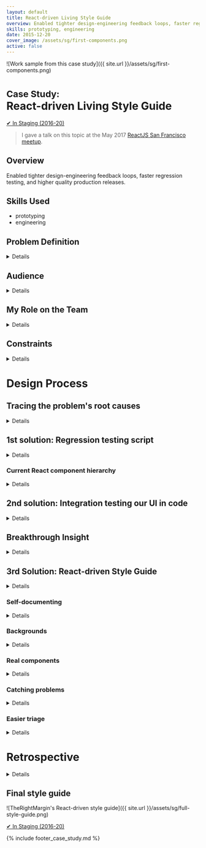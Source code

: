 ```yaml
---
layout: default
title: React-driven Living Style Guide
overview: Enabled tighter design-engineering feedback loops, faster regression testing, and higher quality production releases.
skills: prototyping, engineering
date: 2015-12-20
cover_image: /assets/sg/first-components.png
active: false
---
```


![Work sample from this case study]({{ site.url }}/assets/sg/first-components.png)

# <small>Case Study:</small> <br />React-driven Living Style Guide

<a href="https://www.therightmargin.com/?ref=avkux" type="button" class="btn btn-secondary" target="_blank">&#10004; In Staging (2016-20)</a>

> I gave a talk on this topic at the May 2017 [ReactJS San Francisco meetup](https://www.meetup.com/ReactJS-San-Francisco/events/232716790/).

## Overview

Enabled tighter design-engineering feedback loops, faster regression testing, and higher quality production releases.

## Skills Used

* prototyping
* engineering

## Problem Definition

<details>

  <p>
    At TheRightMargin's early startup phase, we followed a rapid design and development cycle for our online writing product. We shipped fixes and features every two weeks while still validating our business model.
  </p>

  <p>
    While our new front-end architecture of <a href="https://facebook.github.io/react/">React.js</a> components sped up ideation and development, our design consistency and quality suffered. Our product evolved so quickly that many states weren't designed for, taken into account in the code, and missed during our equally rapid-fire regression testing.
  </p>

  <blockquote>
    <p>
      Problem: How can we set a baseline of design quality without sacrificing startup speed?
    </p>
  </blockquote>

</details>

## Audience

<details>
  <p>
    Our audience for this quality problem was our small, fast-moving startup team whose mistakes cascaded to a subpar product experience.
  </p>
</details>

## My Role on the Team

<details>

  <p>
    As Senior UX Designer &amp; Engineer, I worked on a team of four:
  </p>

  <ul>

    <li>
      with our UX Designer to create tighter design-engineering feedback loops
    </li>

    <li>
      with our full-stack engineer to define the smallest amount of effort to solve the problem
    </li>

    <li>
      with our founder to reshape how we explored new features and regression tested what was implemented
    </li>

  </ul>

</details>

## Constraints

<details>
  <p>
    The primary constraint was scope. The team acknowledged the design quality problem but struggled with how much time or effort to devote to improving it.
  </p>
</details>

# Design Process

## Tracing the problem's root causes

<details>

  <p>
    Initial discussions led to the following insights:
  </p>

  <ul>

    <li>
      regression testing tends to take too long and thus the team hesitates doing a thorough job (Founder)
    </li>

    <li>
      click testing all possible states is time-consuming (UX Designer)
    </li>

    <li>
      regression testing uncovers problems that may have been designed and engineered for earlier in the process (me)
    </li>

  </ul>

</details>

## 1st solution: Regression testing script

<details>

  <p>
    If regression testing is valuable but time-consuming, can we solve this problem with a script or checklist? Here are the areas of the product you should check. I wrote a script that enumerated basic product interactions—largely <abbr title="Create, Read, Update, and Delete">CRUD</abbr>. The script became a checklist in a recurring Trello card that we could use for regression testing every two weeks.
  </p>

  <p>
    While exhaustive, the script's length only reinforced that regression testing was a lot of work. Everyone, myself included, felt intimidated by the long list. It also didn't address how problems could be found earlier.
  </p>

  <blockquote>
    <p>
      Observation: the checklist begged to be nested by product feature or area, which usually mirrored a React component or set of nested components
    </p>
  </blockquote>

</details>

### Current React component hierarchy

<details>
  <p>
    <img src="{{ site.url }}/assets/sg/hierarchy.jpg" alt="Current React component hierarchy">
  </p>
</details>

## 2nd solution: Integration testing our UI in code

<details>

  <p>
    Could we transform my regression testing script from the previous solution to a set of integration tests for our interface? I explored testing our interface in code as an option with our full-stack engineer. From our past experience:
  </p>

  <ul>

    <li>
      integration tests are generally slower to write due to their dependence on particular markup, even if React components generate the markup
    </li>

    <li>
      integration tests are generally slower to execute, though faster than manual click testing a regression build
    </li>

    <li>
      integration tests quickly become outdated, as the underlying markup changes
    </li>

    <li>
      this may be an especially poor investment of time given how rapidly our product is evolving
    </li>

  </ul>

  <blockquote>
    <p>
      Observation: developing React components addresses some of the pains of traditional DOM-based integration testing
    </p>
  </blockquote>

</details>

## Breakthrough Insight

<details>


  <p>
    I took a step back and saw a connection between these points:
  </p>

  <ul>
    <li>click testing all possible states is time-consuming (UX Designer)</li>
  </ul>

  <p>
    &hellip;because this requires remembering. But a regression testing script is an intimidating way to jog your memory.
  </p>

  <ul>

    <li>
      <p>
        Observation: the checklist begged to be nested by product feature or area, which usually mirrored a React component or set of nested components
      </p>
    </li>

    <li>
      <p>
        integration tests are generally slower to write due to their dependence on particular markup, even if React components generate the markup
      </p>
    </li>

  </ul>

  <blockquote>
    <p>
      Couldn't there be a happy middle between a <em>static script</em> that you have to act on and <em>fully-automated test suite</em> that becomes quickly outdated?
    </p>
  </blockquote>

</details>

## 3rd Solution: React-driven Style Guide

<details>

  <p>
    Given that React components can be:
  </p>

  <ol>

    <li>
      initially rendered via a series of properties (props)
    </li>

    <li>
      and then transformed (state)
    </li>

  </ol>

  <p>
    let's render each component of our main interface separately, with all likely properties.
  </p>

  <p>
    This would be a way to visually enumerate all the ways a component can begin. It would still be up to someone to click test but at least they begin from a complete set of initial possibilities. They don't have to remember them or reference them from a long script. Furthermore, properties are much easier to maintain and update than markup, so the maintenance cost is much lower than traditional integration tests. We're trading code-level thoroughness for a faster jumping off point.
  </p>

</details>

### Self-documenting

<details>

  <p>
    I built the style guide to be self-documenting, every component is grouped by name and documents it's own properties:
  </p>

  <p>
    <img src="{{ site.url }}/assets/sg/first-components.png" alt="example components with props">
  </p>

</details>

### Backgrounds

<details>

  <p>
    Different background colors support various background colors and help find what should be white vs. transparent:
  </p>

  <p>
    <img src="{{ site.url }}/assets/sg/bg-1.png" alt="picking a new background">
  </p>

  <p>
    <img src="{{ site.url }}/assets/sg/bg-2.png" alt="the new background applied">
  </p>

</details>

### Real components

<details>

  <p>
    Because each rendered component is an actual part of our app, they can be a quick way to test things like hover states and interactivity:
  </p>

  <p>
    <img src="{{ site.url }}/assets/sg/interact-component.gif" alt="interacting with a component">
  </p>

</details>

### Catching problems

<details>

  <p>
    New visual bugs, inconsistencies, and states that weren't designed or implemented are quick to spot:
  </p>

  <p>
    <img src="{{ site.url }}/assets/sg/bug.png" alt="inconsistencies">
  </p>

</details>

### Easier triage

<details>
  <p>
    The style guide is available at an admin-only URL available on production, staging, and local servers. This makes bugs easier to reproduce, isolate, and fix, based on what code is running.
  </p>
</details>

# Retrospective

<details>

  <p>
    The style guide became our de-facto launching point for discussing new features and designs. It became much easier to see where things can move or what may be affected. Design critiques and feedback loops tightened. The React-driven style guide sped up regression testing and we shipped more consistently designed features.
  </p>

  <p>
    If I were to repeat this process, I would consider new open source tools that emerged to solve similar problems, such as <a href="https://storybooks.js.org/">React Storybook</a>.
  </p>

  <blockquote>
    <p>
      I gave a talk on this topic at the May 2017 <a href="https://www.meetup.com/ReactJS-San-Francisco/events/232716790/">ReactJS San Francisco meetup</a>.
    </p>
  </blockquote>

</details>

## Final style guide

![TheRightMargin's React-driven style guide]({{ site.url }}/assets/sg/full-style-guide.png)

<a href="https://www.therightmargin.com/?ref=avkux" type="button" class="btn btn-secondary" target="_blank">&#10004; In Staging (2016-20)</a>

{% include footer_case_study.md %}

